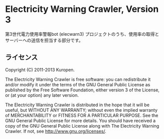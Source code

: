 # Electricity Warning Crawler, Version 3

第3世代電力使用率警報bot (elecwarn3) プロジェクトのうち、使用率の取得とサーバーへの送信を担当する部分です。

## ライセンス

Copyright (C) 2011-2013 Kuropen.

The Electricity Warning Crawler is free software:
you can redistribute it and/or modify it
under the terms of the GNU General Public License as published by
the Free Software Foundation, either version 3 of the License, or
(at your option) any later version.

The Electricity Warning Crawler is distributed in the hope that
it will be useful, but WITHOUT ANY WARRANTY; without even the implied 
warranty of MERCHANTABILITY or FITNESS FOR A PARTICULAR PURPOSE.
See the GNU General Public License for more details.
You should have received a copy of the GNU General Public License
along with The Electricity Warning Crawler.
If not, see <http://www.gnu.org/licenses/>.
